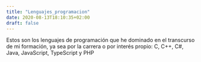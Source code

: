 ```yaml
---
title: "Lenguajes_programacion"
date: 2020-08-13T18:10:35+02:00
draft: false
---
```


Estos son los lenguajes de programación que he dominado en el transcurso de mi formación, ya sea por la carrera o por interés propio: C, C++, C#, Java, JavaScript, TypeScript y PHP
